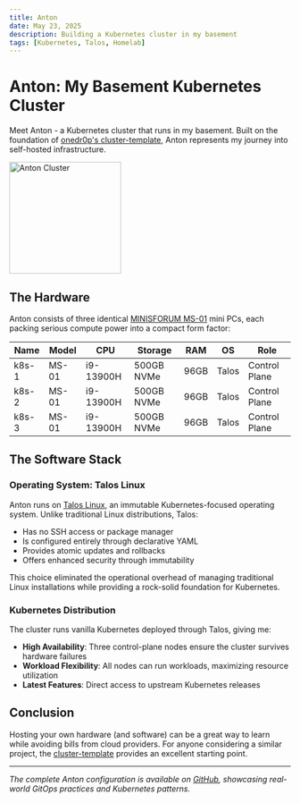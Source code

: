 ```yaml
---
title: Anton
date: May 23, 2025
description: Building a Kubernetes cluster in my basement
tags: [Kubernetes, Talos, Homelab]
---
```


# Anton: My Basement Kubernetes Cluster

Meet Anton - a Kubernetes cluster that runs in my basement. Built on the
foundation of
[onedr0p's cluster-template](https://github.com/onedr0p/cluster-template), Anton
represents my journey into self-hosted infrastructure.

<div class="flex justify-center my-6">
<img src="/anton.jpg" alt="Anton Cluster" width="200" />
</div>

## The Hardware

Anton consists of three identical
[MINISFORUM MS-01](https://www.minisforum.com/collections/station-mini-series/products/minisforum-ms-01)
mini PCs, each packing serious compute power into a compact form factor:

| Name  | Model | CPU       | Storage    | RAM  | OS    | Role          |
| ----- | ----- | --------- | ---------- | ---- | ----- | ------------- |
| k8s-1 | MS-01 | i9-13900H | 500GB NVMe | 96GB | Talos | Control Plane |
| k8s-2 | MS-01 | i9-13900H | 500GB NVMe | 96GB | Talos | Control Plane |
| k8s-3 | MS-01 | i9-13900H | 500GB NVMe | 96GB | Talos | Control Plane |

## The Software Stack

### Operating System: Talos Linux

Anton runs on [Talos Linux](https://github.com/siderolabs/talos), an immutable
Kubernetes-focused operating system. Unlike traditional Linux distributions,
Talos:

- Has no SSH access or package manager
- Is configured entirely through declarative YAML
- Provides atomic updates and rollbacks
- Offers enhanced security through immutability

This choice eliminated the operational overhead of managing traditional Linux
installations while providing a rock-solid foundation for Kubernetes.

### Kubernetes Distribution

The cluster runs vanilla Kubernetes deployed through Talos, giving me:

- **High Availability**: Three control-plane nodes ensure the cluster survives
  hardware failures
- **Workload Flexibility**: All nodes can run workloads, maximizing resource
  utilization
- **Latest Features**: Direct access to upstream Kubernetes releases

## Conclusion

Hosting your own hardware (and software) can be a great way to learn while
avoiding bills from cloud providers. For anyone considering a similar project,
the [cluster-template](https://github.com/onedr0p/cluster-template) provides an
excellent starting point.

---

_The complete Anton configuration is available on
[GitHub](https://github.com/wcygan/anton), showcasing real-world GitOps
practices and Kubernetes patterns._
